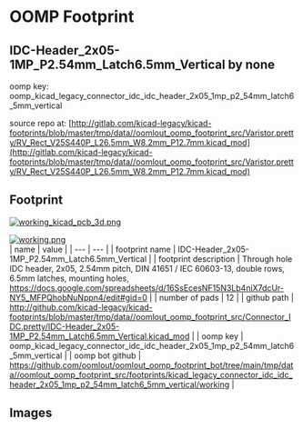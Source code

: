 # OOMP Footprint  
## IDC-Header_2x05-1MP_P2.54mm_Latch6.5mm_Vertical  by none  
  
oomp key: oomp_kicad_legacy_connector_idc_idc_header_2x05_1mp_p2_54mm_latch6_5mm_vertical  
  
source repo at: [http://gitlab.com/kicad-legacy/kicad-footprints/blob/master/tmp/data//oomlout_oomp_footprint_src/Varistor.pretty/RV_Rect_V25S440P_L26.5mm_W8.2mm_P12.7mm.kicad_mod](http://gitlab.com/kicad-legacy/kicad-footprints/blob/master/tmp/data//oomlout_oomp_footprint_src/Varistor.pretty/RV_Rect_V25S440P_L26.5mm_W8.2mm_P12.7mm.kicad_mod)  
## Footprint  
  
[![working_kicad_pcb_3d.png](working_kicad_pcb_3d_600.png)](working_kicad_pcb_3d.png)  
  
[![working.png](working_600.png)](working.png)  
| name | value | 
| --- | --- | 
| footprint name | IDC-Header_2x05-1MP_P2.54mm_Latch6.5mm_Vertical | 
| footprint description | Through hole IDC header, 2x05, 2.54mm pitch, DIN 41651 / IEC 60603-13, double rows, 6.5mm latches, mounting holes, https://docs.google.com/spreadsheets/d/16SsEcesNF15N3Lb4niX7dcUr-NY5_MFPQhobNuNppn4/edit#gid=0 | 
| number of pads | 12 | 
| github path | http://github.com/kicad-legacy/kicad-footprints/blob/master/tmp/data//oomlout_oomp_footprint_src/Connector_IDC.pretty/IDC-Header_2x05-1MP_P2.54mm_Latch6.5mm_Vertical.kicad_mod | 
| oomp key | oomp_kicad_legacy_connector_idc_idc_header_2x05_1mp_p2_54mm_latch6_5mm_vertical | 
| oomp bot github | https://github.com/oomlout/oomlout_oomp_footprint_bot/tree/main/tmp/data//oomlout_oomp_footprint_src/footprints/kicad_legacy_connector_idc_idc_header_2x05_1mp_p2_54mm_latch6_5mm_vertical/working | 
## Images  
